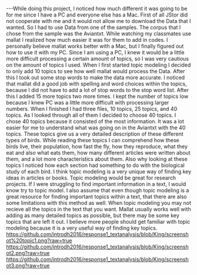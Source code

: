   
---While doing this project, I noticed how much different it was going to be for me since I have a PC and everyone else has a Mac. First of all JStor did not cooperate with me and it would not allow me to download the Data that I wanted. So I had to use Data from one of the samples. The corpus that I chose from the sample was the Aviantxt. While watching my classmates use mallat I realized how much easier it was for them to add in codes. I personally believe mallat works better with a Mac, but I finally figured out how to use it with my PC. Since I am using a PC, I knew it would be a little more difficult processing a certain amount of topics, so I was very cautious on the amount of topics I used. When I first started topic modeling I decided to only add 10 topics to see how well mallat would process the Data. After this I took out some stop words to make the data more accurate. I noticed that mallat did a good job with spelling and word choices within the topics, because I did not have to add a lot of stop words to the stop word list. After this I added 15 more topics two more times. I kept the number of topics low because I knew PC was a little more difficult with processing larger numbers. When I finished I had three files, 10 topics, 25 topics, and 40 topics. As I looked through all of them I decided to choose 40 topics. I chose 40 topics because it consisted of the most information. It was a lot easier for me to understand what was going on in the Aviantxt with the 40 topics. These topics give us a very detailed description of these different types of birds. While reading these topics I can comprehend how these birds live, their population, how fast the fly, how they reproduce, what they eat and also what eats them, how many different articles were written about them, and a lot more characteristics about them. Also why looking at these topics I noticed how each section had something to do with the biological study of each bird. I think topic modeling is a very unique way of finding key ideas in articles or books. Topic modeling would be great for research projects. If I were struggling to find important information in a text, I would know try to topic model. I also assume that even though topic modeling is a great resource for finding important topics within a text, that there are also some limitations with this method as well. When topic modeling you may not recieve all the topics in the text that you want. Mallat usually works well with adding as many detailed topics as possible, but there may be some key topics that are left it out. I believe more people should get familiar with topic modeling because it is a very useful way of finding key topics.
https://github.com/introdh2016/response1_textanalysis/blob/King/screenshot%20topic1.png?raw=true
https://github.com/introdh2016/response1_textanalysis/blob/King/screenshot2.png?raw=true
https://github.com/introdh2016/response1_textanalysis/blob/King/screenshot3.png?raw=true
